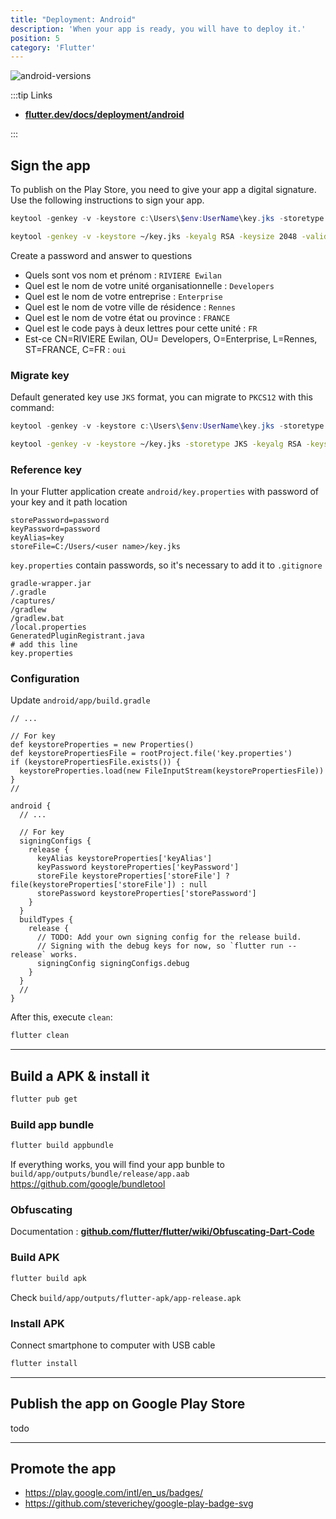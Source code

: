 ```yaml
---
title: "Deployment: Android"
description: 'When your app is ready, you will have to deploy it.'
position: 5
category: 'Flutter'
---
```


![android-versions](/documentation/flutter/google-play.jpg)

:::tip Links

- [**flutter.dev/docs/deployment/android**](https://flutter.dev/docs/deployment/android)

:::

## Sign the app

To publish on the Play Store, you need to give your app a digital signature. Use the following instructions to sign your app.

<code-group>
  <code-block label="Windows" active>

  ```powershell
  keytool -genkey -v -keystore c:\Users\$env:UserName\key.jks -storetype JKS -keyalg RSA -keysize 2048 -validity 10000 -alias key
  ```

  </code-block>
  <code-block label="Linux/Mac">

  ```bash
  keytool -genkey -v -keystore ~/key.jks -keyalg RSA -keysize 2048 -validity 10000 -alias key
  ```

  </code-block>
</code-group>

Create a password and answer to questions

- Quels sont vos nom et prénom : `RIVIERE Ewilan`
- Quel est le nom de votre unité organisationnelle : `Developers`
- Quel est le nom de votre entreprise : `Enterprise`
- Quel est le nom de votre ville de résidence : `Rennes`
- Quel est le nom de votre état ou province : `FRANCE`
- Quel est le code pays à deux lettres pour cette unité : `FR`
- Est-ce CN=RIVIERE Ewilan, OU= Developers, O=Enterprise, L=Rennes, ST=FRANCE, C=FR : `oui`

### Migrate key

Default generated key use `JKS` format, you can migrate to `PKCS12` with this command:

<code-group>
  <code-block label="Windows" active>

  ```powershell
  keytool -genkey -v -keystore c:\Users\$env:UserName\key.jks -storetype JKS -keyalg RSA -keysize 2048 -validity 10000 -alias key
  ```

  </code-block>
  <code-block label="Linux/Mac">

  ```bash
  keytool -genkey -v -keystore ~/key.jks -storetype JKS -keyalg RSA -keysize 2048 -validity 10000 -alias key
  ```

  </code-block>
</code-group>

### Reference key

In your Flutter application create `android/key.properties` with password of your key and it path location

```properties[android/key.properties]
storePassword=password
keyPassword=password
keyAlias=key
storeFile=C:/Users/<user name>/key.jks
```

`key.properties` contain passwords, so it's necessary to add it to `.gitignore`

```bash[android/.gitignore]
gradle-wrapper.jar
/.gradle
/captures/
/gradlew
/gradlew.bat
/local.properties
GeneratedPluginRegistrant.java
# add this line
key.properties
```

### Configuration

Update `android/app/build.gradle`

```groovy[android/app/build.gradle]
// ...

// For key
def keystoreProperties = new Properties()
def keystorePropertiesFile = rootProject.file('key.properties')
if (keystorePropertiesFile.exists()) {
  keystoreProperties.load(new FileInputStream(keystorePropertiesFile))
}
//

android {
  // ...

  // For key
  signingConfigs {
    release {
      keyAlias keystoreProperties['keyAlias']
      keyPassword keystoreProperties['keyPassword']
      storeFile keystoreProperties['storeFile'] ? file(keystoreProperties['storeFile']) : null
      storePassword keystoreProperties['storePassword']
    }
  }
  buildTypes {
    release {
      // TODO: Add your own signing config for the release build.
      // Signing with the debug keys for now, so `flutter run --release` works.
      signingConfig signingConfigs.debug
    }
  }
  //
}
```

After this, execute `clean`:

```bash
flutter clean
```

---

## Build a APK & install it

```bash
flutter pub get
```

### Build app bundle

```bash
flutter build appbundle
```

If everything works, you will find your app bunble to `build/app/outputs/bundle/release/app.aab`  
<https://github.com/google/bundletool>

### Obfuscating

Documentation : [**github.com/flutter/flutter/wiki/Obfuscating-Dart-Code**](https://github.com/flutter/flutter/wiki/Obfuscating-Dart-Code)

### Build APK

```bash
flutter build apk
```

Check `build/app/outputs/flutter-apk/app-release.apk`

### Install APK

Connect smartphone to computer with USB cable

```bash
flutter install
```

---

## Publish the app on Google Play Store

todo

---

## Promote the app

- <https://play.google.com/intl/en_us/badges/>
- <https://github.com/steverichey/google-play-badge-svg>
